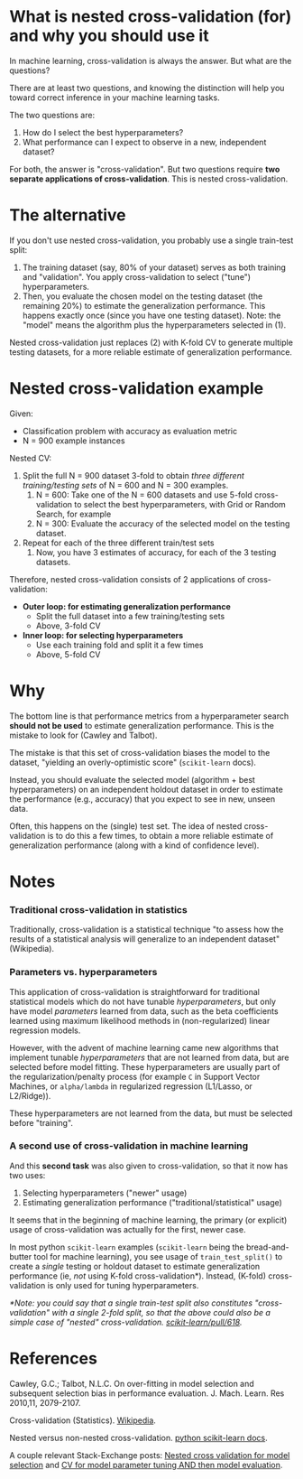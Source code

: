 # What is nested cross-validation (for) and why you should use it

In machine learning, cross-validation is always the answer. But what are the
questions?

There are at least two questions, and knowing the distinction will help you
toward correct inference in your machine learning tasks.

The two questions are:

1. How do I select the best hyperparameters?
1. What performance can I expect to observe in a new, independent dataset?

For both, the answer is "cross-validation". But two questions require **two
separate applications of cross-validation**. This is nested cross-validation.

# The alternative

If you don't use nested cross-validation, you probably use a single train-test
split:

1. The training dataset (say, 80% of your dataset) serves as both training and
   "validation". You apply cross-validation to select ("tune") hyperparameters.
1. Then, you evaluate the chosen model on the testing dataset (the remaining
   20%) to estimate the generalization performance. This happens exactly once
   (since you have one testing dataset). Note: the "model" means the algorithm
   plus the hyperparameters selected in (1).

Nested cross-validation just replaces (2) with K-fold CV to generate multiple
testing datasets, for a more reliable estimate of generalization performance.

# Nested cross-validation example

Given:

  * Classification problem with accuracy as evaluation metric
  * N = 900 example instances

Nested CV:

1. Split the full N = 900 dataset 3-fold to obtain *three different
   training/testing sets* of N = 600 and N = 300 examples.
    1. N = 600: Take one of the N = 600 datasets and use 5-fold
       cross-validation to select the best hyperparameters, with Grid or Random
       Search, for example
    2. N = 300: Evaluate the accuracy of the selected model on the testing
       dataset.
1. Repeat for each of the three different train/test sets
    1. Now, you have 3 estimates of accuracy, for each of the 3 testing
       datasets.

Therefore, nested cross-validation consists of 2 applications of
cross-validation:

  * **Outer loop: for estimating generalization performance**
      * Split the full dataset into a few training/testing sets
      * Above, 3-fold CV
  * **Inner loop: for selecting hyperparameters**
      * Use each training fold and split it a few times
      * Above, 5-fold CV
    

# Why

The bottom line is that performance metrics from a hyperparameter search
**should not be used** to estimate generalization performance. This is the
mistake to look for (Cawley and Talbot).

The mistake is that this set of cross-validation biases the model to the
dataset, "yielding an overly-optimistic score" (`scikit-learn` docs).

Instead, you should evaluate the selected model (algorithm + best
hyperparameters) on an independent holdout dataset in order to estimate the
performance (e.g., accuracy) that you expect to see in new, unseen data.

Often, this happens on the (single) test set. The idea of nested
cross-validation is to do this a few times, to obtain a more reliable estimate
of generalization performance (along with a kind of confidence level).

# Notes

### Traditional cross-validation in statistics

Traditionally, cross-validation is a statistical technique "to assess how the
results of a statistical analysis will generalize to an independent dataset"
(Wikipedia).

### Parameters vs. hyperparameters

This application of cross-validation is straightforward for traditional
statistical models which do not have tunable *hyperparameters*, but only have
model *parameters* learned from data, such as the beta coefficients learned
using maximum likelihood methods in (non-regularized) linear regression models.

However, with the advent of machine learning came new algorithms that implement
tunable *hyperparameters* that are not learned from data, but are selected
before model fitting. These hyperparameters are usually part of the
regularization/penalty process (for example `C` in Support Vector Machines, or
`alpha/lambda` in regularized regression (L1/Lasso, or L2/Ridge)).

These hyperparameters are not learned from the data, but must be selected
before "training".

### A second use of cross-validation in machine learning

And this **second task** was also given to cross-validation, so that it now has
two uses:

1. Selecting hyperparameters ("newer" usage)
1. Estimating generalization performance ("traditional/statistical" usage)

It seems that in the beginning of machine learning, the primary (or explicit)
usage of cross-validation was actually for the first, newer case.

In most python `scikit-learn` examples (`scikit-learn` being the
bread-and-butter tool for machine learning), you see usage of
`train_test_split()` to create a *single* testing or holdout dataset to
estimate generalization performance (ie, *not* using K-fold
cross-validation*). Instead, (K-fold) cross-validation is only used for tuning
hyperparameters.

_*Note: you could say that a single train-test split also constitutes
"cross-validation" with a single 2-fold split, so that the above could also be
a simple case of "nested"
cross-validation. [scikit-learn/pull/618](https://github.com/scikit-learn/scikit-learn/pull/618/files#diff-4b44173e050d6a693b27ae2028635d91)._

# References

Cawley, G.C.; Talbot, N.L.C. On over-fitting in model selection and subsequent
selection bias in performance evaluation. J. Mach. Learn. Res 2010,11,
2079-2107.

Cross-validation
(Statistics). [Wikipedia](https://en.wikipedia.org/wiki/Cross-validation_(statistics)).

Nested versus non-nested cross-validation. [python scikit-learn
docs](https://scikit-learn.org/stable/auto_examples/model_selection/plot_nested_cross_validation_iris.html).

A couple relevant Stack-Exchange posts: [Nested cross validation for model
selection](https://stats.stackexchange.com/q/65128/207989) and [CV for model
parameter tuning AND then model
evaluation](https://stats.stackexchange.com/q/133120/207989).


